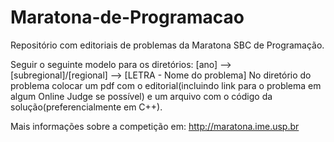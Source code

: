 # Maratona-de-Programacao
Repositório com editoriais de problemas da Maratona SBC de Programação.

Seguir o seguinte modelo para os diretórios: [ano] --> [subregional]/[regional] --> [LETRA - Nome do problema]
No diretório do problema colocar um pdf com o editorial(incluindo link para o problema em algum Online Judge se possível) e um arquivo com o código da solução(preferencialmente em C++).

Mais informações sobre a competição em: http://maratona.ime.usp.br
